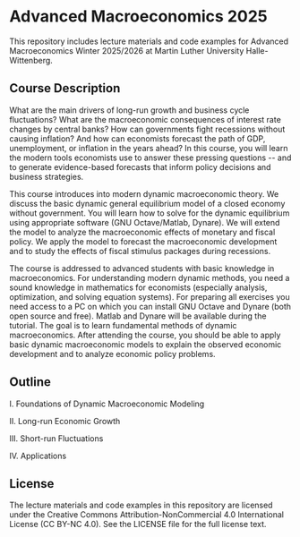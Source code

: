 # Advanced Macroeconomics 2025
This repository includes lecture materials and code examples for Advanced Macroeconomics Winter 2025/2026 at Martin Luther University Halle-Wittenberg.

## Course Description
What are the main drivers of long-run growth and business cycle fluctuations? What are the macroeconomic consequences of interest rate changes by central banks? How can governments fight recessions without causing inflation? And how can economists forecast the path of GDP, unemployment, or inflation in the years ahead? In this course, you will learn the modern tools economists use to answer these pressing questions -- and to generate evidence-based forecasts that inform policy decisions and business strategies.

This course introduces into modern dynamic macroeconomic theory. We discuss the basic dynamic general equilibrium model of a closed economy without government. You will learn how to solve for the dynamic equilibrium using appropriate software (GNU Octave/Matlab, Dynare). We will extend the model to analyze the macroeconomic effects of monetary and fiscal policy. We apply the model to forecast the macroeconomic development and to study the effects of fiscal stimulus packages during recessions. 

The course is addressed to advanced students with basic knowledge in macroeconomics. For understanding modern dynamic methods, you need a sound knowledge in mathematics for economists (especially analysis, optimization, and solving equation systems). For preparing all exercises you need access to a PC on which you can install GNU Octave and Dynare (both open source and free). Matlab and Dynare will be available during the tutorial. The goal is to learn fundamental methods of dynamic macroeconomics. After attending the course, you should be able to apply basic dynamic macroeconomic models to explain the observed economic development and to analyze economic policy problems.

## Outline
I. Foundations of Dynamic Macroeconomic Modeling

II. Long-run Economic Growth

III. Short-run Fluctuations

IV. Applications

## License
The lecture materials and code examples in this repository are licensed under the Creative Commons Attribution-NonCommercial 4.0 International License (CC BY-NC 4.0). See the LICENSE file for the full license text.
